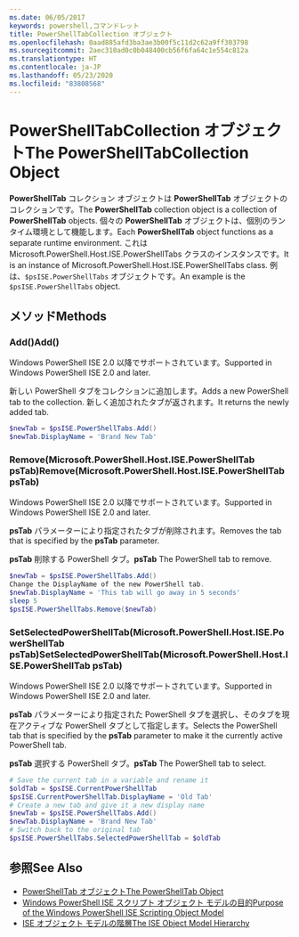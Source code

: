 ```yaml
---
ms.date: 06/05/2017
keywords: powershell,コマンドレット
title: PowerShellTabCollection オブジェクト
ms.openlocfilehash: 0aad885afd3ba3ae3b00f5c11d2c62a9ff303798
ms.sourcegitcommit: 2aec310ad0c0b048400cb56f6fa64c1e554c812a
ms.translationtype: HT
ms.contentlocale: ja-JP
ms.lasthandoff: 05/23/2020
ms.locfileid: "83808568"
---
```

# <a name="the-powershelltabcollection-object"></a><span data-ttu-id="6fc95-103">PowerShellTabCollection オブジェクト</span><span class="sxs-lookup"><span data-stu-id="6fc95-103">The PowerShellTabCollection Object</span></span>

<span data-ttu-id="6fc95-104">**PowerShellTab** コレクション オブジェクトは **PowerShellTab** オブジェクトのコレクションです。</span><span class="sxs-lookup"><span data-stu-id="6fc95-104">The **PowerShellTab** collection object is a collection of **PowerShellTab** objects.</span></span> <span data-ttu-id="6fc95-105">個々の **PowerShellTab** オブジェクトは、個別のランタイム環境として機能します。</span><span class="sxs-lookup"><span data-stu-id="6fc95-105">Each **PowerShellTab** object functions as a separate runtime environment.</span></span> <span data-ttu-id="6fc95-106">これは Microsoft.PowerShell.Host.ISE.PowerShellTabs クラスのインスタンスです。</span><span class="sxs-lookup"><span data-stu-id="6fc95-106">It is an instance of Microsoft.PowerShell.Host.ISE.PowerShellTabs class.</span></span> <span data-ttu-id="6fc95-107">例は、`$psISE.PowerShellTabs` オブジェクトです。</span><span class="sxs-lookup"><span data-stu-id="6fc95-107">An example is the `$psISE.PowerShellTabs` object.</span></span>

## <a name="methods"></a><span data-ttu-id="6fc95-108">メソッド</span><span class="sxs-lookup"><span data-stu-id="6fc95-108">Methods</span></span>

### <a name="add"></a><span data-ttu-id="6fc95-109">Add\(\)</span><span class="sxs-lookup"><span data-stu-id="6fc95-109">Add\(\)</span></span>

<span data-ttu-id="6fc95-110">Windows PowerShell ISE 2.0 以降でサポートされています。</span><span class="sxs-lookup"><span data-stu-id="6fc95-110">Supported in Windows PowerShell ISE 2.0 and later.</span></span>

<span data-ttu-id="6fc95-111">新しい PowerShell タブをコレクションに追加します。</span><span class="sxs-lookup"><span data-stu-id="6fc95-111">Adds a new PowerShell tab to the collection.</span></span> <span data-ttu-id="6fc95-112">新しく追加されたタブが返されます。</span><span class="sxs-lookup"><span data-stu-id="6fc95-112">It returns the newly added tab.</span></span>

```powershell
$newTab = $psISE.PowerShellTabs.Add()
$newTab.DisplayName = 'Brand New Tab'
```

### <a name="removemicrosoftpowershellhostisepowershelltab-pstab"></a><span data-ttu-id="6fc95-113">Remove\(Microsoft.PowerShell.Host.ISE.PowerShellTab psTab\)</span><span class="sxs-lookup"><span data-stu-id="6fc95-113">Remove\(Microsoft.PowerShell.Host.ISE.PowerShellTab psTab\)</span></span>

<span data-ttu-id="6fc95-114">Windows PowerShell ISE 2.0 以降でサポートされています。</span><span class="sxs-lookup"><span data-stu-id="6fc95-114">Supported in Windows PowerShell ISE 2.0 and later.</span></span>

<span data-ttu-id="6fc95-115">**psTab** パラメーターにより指定されたタブが削除されます。</span><span class="sxs-lookup"><span data-stu-id="6fc95-115">Removes the tab that is specified by the **psTab** parameter.</span></span>

<span data-ttu-id="6fc95-116">**psTab** 削除する PowerShell タブ。</span><span class="sxs-lookup"><span data-stu-id="6fc95-116">**psTab** The PowerShell tab to remove.</span></span>

```powershell
$newTab = $psISE.PowerShellTabs.Add()
Change the DisplayName of the new PowerShell tab.
$newTab.DisplayName = 'This tab will go away in 5 seconds'
sleep 5
$psISE.PowerShellTabs.Remove($newTab)
```

### <a name="setselectedpowershelltabmicrosoftpowershellhostisepowershelltab-pstab"></a><span data-ttu-id="6fc95-117">SetSelectedPowerShellTab\(Microsoft.PowerShell.Host.ISE.PowerShellTab psTab\)</span><span class="sxs-lookup"><span data-stu-id="6fc95-117">SetSelectedPowerShellTab\(Microsoft.PowerShell.Host.ISE.PowerShellTab psTab\)</span></span>

<span data-ttu-id="6fc95-118">Windows PowerShell ISE 2.0 以降でサポートされています。</span><span class="sxs-lookup"><span data-stu-id="6fc95-118">Supported in Windows PowerShell ISE 2.0 and later.</span></span>

<span data-ttu-id="6fc95-119">**psTab** パラメーターにより指定された PowerShell タブを選択し、そのタブを現在アクティブな PowerShell タブとして指定します。</span><span class="sxs-lookup"><span data-stu-id="6fc95-119">Selects the PowerShell tab that is specified by the **psTab** parameter to make it the currently active PowerShell tab.</span></span>

<span data-ttu-id="6fc95-120">**psTab** 選択する PowerShell タブ。</span><span class="sxs-lookup"><span data-stu-id="6fc95-120">**psTab** The PowerShell tab to select.</span></span>

```powershell
# Save the current tab in a variable and rename it
$oldTab = $psISE.CurrentPowerShellTab
$psISE.CurrentPowerShellTab.DisplayName = 'Old Tab'
# Create a new tab and give it a new display name
$newTab = $psISE.PowerShellTabs.Add()
$newTab.DisplayName = 'Brand New Tab'
# Switch back to the original tab
$psISE.PowerShellTabs.SelectedPowerShellTab = $oldTab
```

## <a name="see-also"></a><span data-ttu-id="6fc95-121">参照</span><span class="sxs-lookup"><span data-stu-id="6fc95-121">See Also</span></span>

- [<span data-ttu-id="6fc95-122">PowerShellTab オブジェクト</span><span class="sxs-lookup"><span data-stu-id="6fc95-122">The PowerShellTab Object</span></span>](The-PowerShellTab-Object.md)
- [<span data-ttu-id="6fc95-123">Windows PowerShell ISE スクリプト オブジェクト モデルの目的</span><span class="sxs-lookup"><span data-stu-id="6fc95-123">Purpose of the Windows PowerShell ISE Scripting Object Model</span></span>](Purpose-of-the-Windows-PowerShell-ISE-Scripting-Object-Model.md)
- [<span data-ttu-id="6fc95-124">ISE オブジェクト モデルの階層</span><span class="sxs-lookup"><span data-stu-id="6fc95-124">The ISE Object Model Hierarchy</span></span>](The-ISE-Object-Model-Hierarchy.md)
